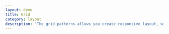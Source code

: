 ```yaml
---
layout: demo
title: Grid
category: layout
description: "The grid patterns allows you create responsive layout, without having to write CSS for it. The Patterns Grid pattern is based on the [Zurb Foundation grid system](http://foundation.zurb.com/grid.php The Zurb foundation website)."
---
```

